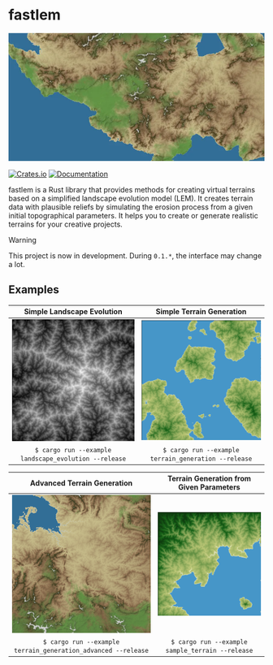 # fastlem

![terrain](sample.webp)

[![Crates.io](https://img.shields.io/crates/v/fastlem)](https://crates.io/crates/fastlem)
[![Documentation](https://docs.rs/fastlem/badge.svg)](https://docs.rs/fastlem)

fastlem is a Rust library that provides methods for creating virtual terrains based on a simplified landscape evolution model (LEM). It creates terrain data with plausible reliefs by simulating the erosion process from a given initial topographical parameters. It helps you to create or generate realistic terrains for your creative projects. 

> [!WARNING]
> This project is now in development. During `0.1.*`, the interface may change a lot.

## Examples

|**Simple Landscape Evolution**|**Simple Terrain Generation**|
|:---:|:---:|
|![Simple Landscape Evolution](images/out/landscape_evolution.png)|![Simple Terrain Generation](images/out/terrain_generation.png)|
|`$ cargo run --example landscape_evolution --release`|`$ cargo run --example terrain_generation --release`|

|**Advanced Terrain Generation**|**Terrain Generation from Given Parameters**|
|:---:|:---:|
|![Advanced Terrain Generation](images/out/terrain_generation_advanced.png)|![Terrain Generation from Given Parameters](images/out/sample_terrain.png)|
|`$ cargo run --example terrain_generation_advanced --release`|`$ cargo run --example sample_terrain --release`|
